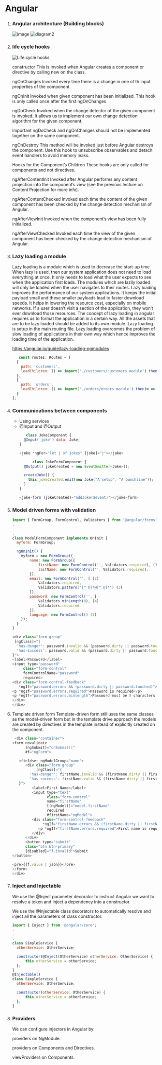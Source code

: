 # Angular

1. ### Angular architecture (Building blocks)

   ![image](https://angular.io/generated/images/guide/architecture/overview2.png)
   ![diagram2](https://cdn.educba.com/academy/wp-content/uploads/2019/12/angular-2-architecture.png)
  

1. ### life cycle hooks
    ![Life cycle hooks](https://codecraft.tv/assets/images/courses/angular/4.components/lifecycle-hooks.png)
    
    constructor
    This is invoked when Angular creates a component or directive by calling new on the class.

    ngOnChanges
    Invoked every time there is a change in one of th input properties of the component.

    ngOnInit
    Invoked when given component has been initialized.
    This hook is only called once after the first ngOnChanges

    ngDoCheck
    Invoked when the change detector of the given component is invoked. It allows us to implement our own change detection algorithm for the given component.

    Important
    ngDoCheck and ngOnChanges should not be implemented together on the same component.
    
    ngOnDestroy
    This method will be invoked just before Angular destroys the component.
    Use this hook to unsubscribe observables and detach event handlers to avoid memory leaks.

    Hooks for the Component’s Children
    These hooks are only called for components and not directives.

    ngAfterContentInit
    Invoked after Angular performs any content projection into the component’s view (see the previous lecture on Content Projection for more info).

    ngAfterContentChecked
    Invoked each time the content of the given component has been checked by the change detection mechanism of Angular.

    ngAfterViewInit
    Invoked when the component’s view has been fully initialized.

    ngAfterViewChecked
    Invoked each time the view of the given component has been checked by the change detection mechanism of Angular.


1. ### Lazy loading a module

   Lazy loading is a module which is used to decrease the start-up time. 
   When lazy is used, then our system application does not need to load everything at once.
   It only needs to load what the user expects to see when the application first loads. 
   The modules which are lazily loaded will only be loaded when the user navigates to their routes. Lazy loading improves the performance of our system applications. 
   It keeps the initial payload small and these smaller payloads lead to faster download speeds. 
   It helps in lowering the resource cost, especially on mobile networks. 
   If a user doesn’t visit a section of the application, they won’t ever download those resources. 
   The concept of lazy loading in angular requires us to format the application in a certain way.
   All the assets that are to be lazy loaded should be added to its own module. 
   Lazy loading is setup in the main routing file. 
   Lazy loading overcomes the problem of slow loading of applications in their own way which hence improves the loading time of the application.
   
   https://angular.io/guide/lazy-loading-ngmodules
   
    ```javascript
       const routes: Routes = [
      {
        path: 'customers',
        loadChildren: () => import('./customers/customers.module').then(m => m.CustomersModule)
      },
      {
        path: 'orders',
        loadChildren: () => import('./orders/orders.module').then(m => m.OrdersModule)
      }
    ];
    ```

1. ### Communications between components

   - Using services
   - @Input and @Output 
      ```javascript
         class JokeComponent {
        @Input('joke') data: Joke;
      }
      
      <joke *ngFor="let j of jokes" [joke]="j"></joke>
      ```
      ```javascript
            class JokeFormComponent {
        @Output() jokeCreated = new EventEmitter<Joke>();

        createJoke() {
          this.jokeCreated.emit(new Joke("A setup", "A punchline"));
        }
      }
      
      <joke-form (jokeCreated)="addJoke($event)"></joke-form>
      
      ```
1. ### Model driven forms with validation

      ```javascript
      import { FormGroup, FormControl, Validators } from '@angular/forms';
      .
      .
      .
      class ModelFormComponent implements OnInit {
        myform: FormGroup;

        ngOnInit() {
          myform = new FormGroup({
              name: new FormGroup({
                  firstName: new FormControl('', Validators.required), (1)
                  lastName: new FormControl('', Validators.required),
              }),
              email: new FormControl('', [ (2)
                  Validators.required,
                  Validators.pattern("[^ @]*@[^ @]*") (3)
              ]),
              password: new FormControl('', [
                  Validators.minLength(8), (4)
                  Validators.required
              ]),
              language: new FormControl() (5)
          });
        }
      }
      
      <div class="form-group"
       [ngClass]="{
        'has-danger': password.invalid && (password.dirty || password.touched),
        'has-success': password.valid && (password.dirty || password.touched)
   }">
    <label>Password</label>
    <input type="password"
           class="form-control"
           formControlName="password"
           required>
    <div class="form-control-feedback"
         *ngIf="password.errors && (password.dirty || password.touched)">
      <p *ngIf="password.errors.required">Password is required</p>
      <p *ngIf="password.errors.minlength">Password must be 8 characters long, we need another {{password.errors.minlength.requiredLength - password.errors.minlength.actualLength}} characters </p>
    </div>
  	</div>
      ```
     
1. Template driven form 
   Template-driven form still uses the same classes as the model-driven form but in the template drive approach the models are created by directives in the template instead of explicitly created on the component.
   
      ```javascript
       <div class="container">
      <form novalidate
            (ngSubmit)="onSubmit()"
            #f="ngForm">

         <fieldset ngModelGroup="name">
            <div class="form-group"
                 [ngClass]="{
              'has-danger': firstName.invalid && (firstName.dirty || firstName.touched),
              'has-success': firstName.valid && (firstName.dirty || firstName.touched)
         }">
               <label>First Name</label>
               <input type="text"
                      class="form-control"
                      name="firstName"
                      [(ngModel)]="model.firstName"
                      required
                      #firstName="ngModel">
               <div class="form-control-feedback"
                    *ngIf="firstName.errors && (firstName.dirty || firstName.touched)">
                  <p *ngIf="firstName.errors.required">First name is required</p>
               </div>
            </div>
            <button type="submit"
	        class="btn btn-primary"
	        [disabled]="f.invalid">Submit
	</button>

	<pre>{{f.value | json}}</pre>
   </form>
   </div>

      ```
1. ### Inject and Injectable

	We use the @Inject parameter decorator to instruct Angular we want to resolve a token and inject a dependency into a constructor.

	We use the @Injectable class decorators to automatically resolve and inject all the parameters of class constructor.
	
	```javascript
	import { Inject } from '@angular/core';
	.
	.
	.
	class SimpleService {
	  otherService: OtherService;

	  constructor(@Inject(OtherService) otherService: OtherService) {
	      this.otherService = otherService;
	  };
	}
	@Injectable()
	class SimpleService {
	  otherService: OtherService;

	  constructor(otherService: OtherService) {
	      this.otherService = otherService;
	  };
	}
	```
	
	
1. ### Providers
	We can configure injectors in Angular by:

	providers on NgModule.

	providers on Components and Directives.

	viewProviders on Components.

